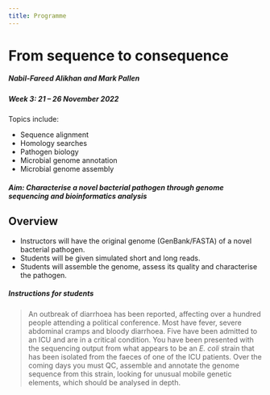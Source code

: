 ```yaml
---
title: Programme
---
```


# From sequence to consequence 

##### Nabil-Fareed Alikhan and Mark Pallen

##### Week 3: 21 – 26 November 2022

Topics include:

* Sequence alignment
* Homology searches 
* Pathogen biology
* Microbial genome annotation
* Microbial genome assembly


##### Aim: Characterise a novel bacterial pathogen through genome sequencing and bioinformatics analysis

## Overview

- Instructors will have the original genome (GenBank/FASTA) of a novel bacterial pathogen. 
- Students will be given simulated short and long reads.
- Students will assemble the genome, assess its quality and characterise the pathogen.

##### Instructions for students

> An outbreak of diarrhoea has been reported, affecting over a hundred people attending a political conference. Most have fever, severe abdominal cramps and bloody diarrhoea.  Five have been admitted to an ICU and are in a critical condition. You have been presented with the sequencing output from what appears to be an *E. coli* strain that has been isolated from the faeces of one of the ICU patients. Over the coming days you must QC, assemble and annotate the genome sequence from this strain, looking for unusual mobile genetic elements, which should be analysed in depth.